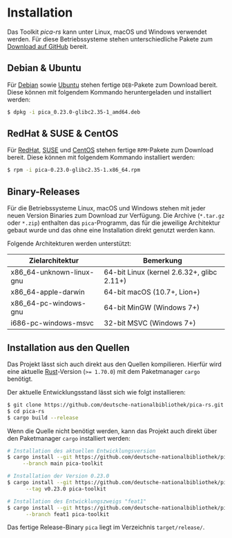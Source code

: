 # Installation
Das Toolkit _pica-rs_ kann unter Linux, macOS und Windows verwendet
werden. Für diese Betriebssysteme stehen unterschiedliche Pakete zum
[Download auf GitHub](https://github.com/deutsche-nationalbibliothek/pica-rs/releases)
bereit.

## Debian & Ubuntu

Für [Debian](https://www.debian.org/) sowie
[Ubuntu](https://ubuntu.com/) stehen fertige `DEB`-Pakete zum Download
bereit. Diese können mit folgendem Kommando heruntergeladen und
installiert werden:

```bash
$ dpkg -i pica_0.23.0-glibc2.35-1_amd64.deb
```

## RedHat & SUSE & CentOS

Für [RedHat](https://www.redhat.com/), [SUSE](https://www.suse.com/) und
[CentOS](https://www.centos.org/) stehen fertige `RPM`-Pakete zum
Download bereit. Diese können mit folgendem Kommando installiert werden:

```bash
$ rpm -i pica-0.23.0-glibc2.35-1.x86_64.rpm
```

## Binary-Releases

Für die Betriebssysteme Linux, macOS und Windows stehen mit jeder neuen Version Binaries zum
Download zur Verfügung. Die Archive (`*.tar.gz` oder `*.zip`) enthalten das `pica`-Programm,
das für die jeweilige Architektur gebaut wurde und das ohne eine Installation direkt genutzt
werden kann.

Folgende Architekturen werden unterstützt:

| Zielarchitektur          | Bemerkung                                  |
|--------------------------|--------------------------------------------|
| x86_64-unknown-linux-gnu | 64-bit Linux (kernel 2.6.32+, glibc 2.11+) |
| x86_64-apple-darwin      | 64-bit macOS (10.7+, Lion+)                |
| x86_64-pc-windows-gnu    | 64-bit MinGW (Windows 7+)                  |
| i686-pc-windows-msvc     | 32-bit MSVC (Windows 7+)                   |

## Installation aus den Quellen

Das Projekt lässt sich auch direkt aus den Quellen kompilieren. Hierfür
wird eine aktuelle [Rust](https://www.rust-lang.org/)-Version (`>=
1.70.0`) mit dem Paketmanager `cargo` benötigt.

Der aktuelle Entwicklungsstand lässt sich wie folgt installieren:

```bash
$ git clone https://github.com/deutsche-nationalbibliothek/pica-rs.git
$ cd pica-rs
$ cargo build --release
```

Wenn die Quelle nicht benötigt werden, kann das Projekt auch direkt über
den Paketmanager `cargo` installiert werden:

```bash
# Installation des aktuellen Entwicklungsversion
$ cargo install --git https://github.com/deutsche-nationalbibliothek/pica-rs \
     --branch main pica-toolkit

# Installation der Version 0.23.0
$ cargo install --git https://github.com/deutsche-nationalbibliothek/pica-rs \
      --tag v0.23.0 pica-toolkit

# Installation des Entwicklungszweigs "feat1"
$ cargo install --git https://github.com/deutsche-nationalbibliothek/pica-rs \
      --branch feat1 pica-toolkit
```

Das fertige Release-Binary `pica` liegt im Verzeichnis
`target/release/`.

